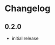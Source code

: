 # Changelog

## 0.2.0

- initial release


[Unreleased]: https://github.com/adbenitez/Othello.xdc/compare/v0.2.0...HEAD
